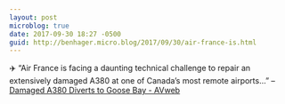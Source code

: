 ```yaml
---
layout: post
microblog: true
date: 2017-09-30 18:27 -0500
guid: http://benhager.micro.blog/2017/09/30/air-france-is.html
---
```

✈️ “Air France is facing a daunting technical challenge to repair an extensively damaged A380 at one of Canada’s most remote airports…” – [Damaged A380 Diverts to Goose Bay - AVweb](https://www.avweb.com/avwebflash/news/Damaged-A380-Diverts-to-Goose-Bay-229693-1.html)
